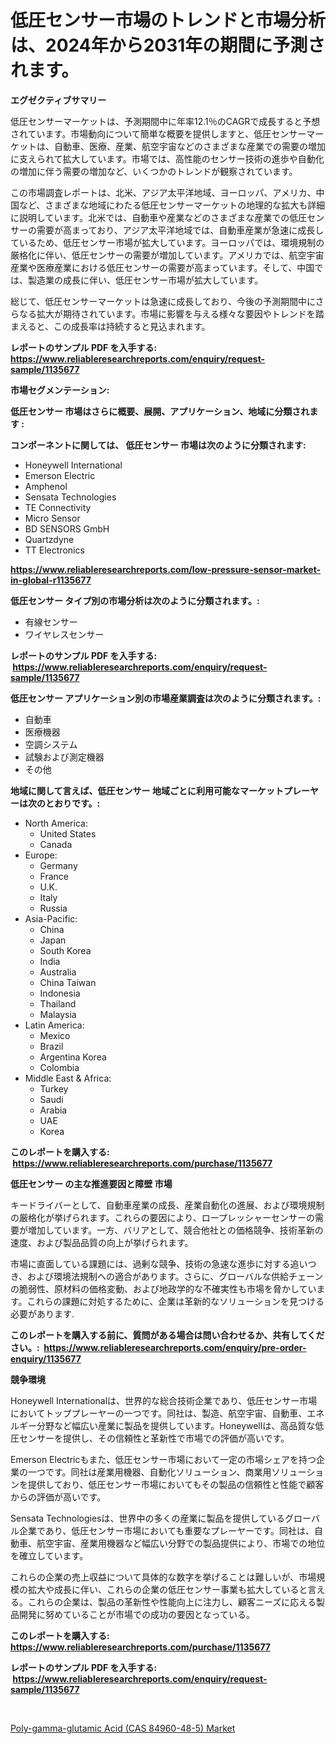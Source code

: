 <p><h1>低圧センサー市場のトレンドと市場分析は、2024年から2031年の期間に予測されます。</h1></p><p><strong>エグゼクティブサマリー</strong></p>
<p><p>低圧センサーマーケットは、予測期間中に年率12.1％のCAGRで成長すると予想されています。市場動向について簡単な概要を提供しますと、低圧センサーマーケットは、自動車、医療、産業、航空宇宙などのさまざまな産業での需要の増加に支えられて拡大しています。市場では、高性能のセンサー技術の進歩や自動化の増加に伴う需要の増加など、いくつかのトレンドが観察されています。</p><p>この市場調査レポートは、北米、アジア太平洋地域、ヨーロッパ、アメリカ、中国など、さまざまな地域にわたる低圧センサーマーケットの地理的な拡大も詳細に説明しています。北米では、自動車や産業などのさまざまな産業での低圧センサーの需要が高まっており、アジア太平洋地域では、自動車産業が急速に成長しているため、低圧センサー市場が拡大しています。ヨーロッパでは、環境規制の厳格化に伴い、低圧センサーの需要が増加しています。アメリカでは、航空宇宙産業や医療産業における低圧センサーの需要が高まっています。そして、中国では、製造業の成長に伴い、低圧センサー市場が拡大しています。</p><p>総じて、低圧センサーマーケットは急速に成長しており、今後の予測期間中にさらなる拡大が期待されています。市場に影響を与える様々な要因やトレンドを踏まえると、この成長率は持続すると見込まれます。</p></p>
<p><strong>レポートのサンプル PDF を入手する: <a href="https://www.reliableresearchreports.com/enquiry/request-sample/1135677">https://www.reliableresearchreports.com/enquiry/request-sample/1135677</a></strong></p>
<p><strong>市場セグメンテーション:</strong></p>
<p><strong> 低圧センサー 市場はさらに概要、展開、アプリケーション、地域に分類されます :</strong></p>
<p><strong>コンポーネントに関しては、 低圧センサー 市場は次のように分類されます: &nbsp;</strong></p>
<p><ul><li>Honeywell International</li><li>Emerson Electric</li><li>Amphenol</li><li>Sensata Technologies</li><li>TE Connectivity</li><li>Micro Sensor</li><li>BD SENSORS GmbH</li><li>Quartzdyne</li><li>TT Electronics</li></ul></p>
<p><strong><a href="https://www.reliableresearchreports.com/low-pressure-sensor-market-in-global-r1135677">https://www.reliableresearchreports.com/low-pressure-sensor-market-in-global-r1135677</a></strong></p>
<p><strong> 低圧センサー タイプ別の市場分析は次のように分類されます。:</strong></p>
<p><ul><li>有線センサー</li><li>ワイヤレスセンサー</li></ul></p>
<p><strong>レポートのサンプル PDF を入手する: &nbsp;<a href="https://www.reliableresearchreports.com/enquiry/request-sample/1135677">https://www.reliableresearchreports.com/enquiry/request-sample/1135677</a></strong></p>
<p><strong> 低圧センサー アプリケーション別の市場産業調査は次のように分類されます。:</strong></p>
<p><ul><li>自動車</li><li>医療機器</li><li>空調システム</li><li>試験および測定機器</li><li>その他</li></ul></p>
<p><strong>地域に関して言えば、低圧センサー 地域ごとに利用可能なマーケットプレーヤーは次のとおりです。:</strong></p>
<p><ul>
    <li>
        North America:
        <ul>
            <li>United States</li>
            <li>Canada</li>
        </ul>
    </li>
    <li>
        Europe:
        <ul>
            <li>Germany</li>
            <li>France</li>
            <li>U.K.</li>
            <li>Italy</li>
            <li>Russia</li>
        </ul>
    </li>
    <li>
        Asia-Pacific:
        <ul>
            <li>China</li>
            <li>Japan</li>
            <li>South Korea</li>
            <li>India</li>
            <li>Australia</li>
            <li>China Taiwan</li>
            <li>Indonesia</li>
            <li>Thailand</li>
            <li>Malaysia</li>
        </ul>
    </li>
    <li>
        Latin America:
        <ul>
            <li>Mexico</li>
            <li>Brazil</li>
            <li>Argentina Korea</li>
            <li>Colombia</li>
        </ul>
    </li>
    <li>
        Middle East & Africa:
        <ul>
            <li>Turkey</li>
            <li>Saudi</li>
            <li>Arabia</li>
            <li>UAE</li>
            <li>Korea</li>
        </ul>
    </li>
    </ul></p>
<p><strong>このレポートを購入する: &nbsp;<a href="https://www.reliableresearchreports.com/purchase/1135677">https://www.reliableresearchreports.com/purchase/1135677</a></strong></p>
<p><strong>低圧センサー の主な推進要因と障壁 市場</strong></p>
<p><p>キードライバーとして、自動車産業の成長、産業自動化の進展、および環境規制の厳格化が挙げられます。これらの要因により、ロープレッシャーセンサーの需要が増加しています。一方、バリアとして、競合他社との価格競争、技術革新の速度、および製品品質の向上が挙げられます。</p><p>市場に直面している課題には、過剰な競争、技術の急速な進歩に対する追いつき、および環境法規制への適合があります。さらに、グローバルな供給チェーンの脆弱性、原材料の価格変動、および地政学的な不確実性も市場を脅かしています。これらの課題に対処するために、企業は革新的なソリューションを見つける必要があります.</p></p>
<p><strong>このレポートを購入する前に、質問がある場合は問い合わせるか、共有してください。:&nbsp; <a href="https://www.reliableresearchreports.com/enquiry/pre-order-enquiry/1135677">https://www.reliableresearchreports.com/enquiry/pre-order-enquiry/1135677</a></strong></p>
<p><strong>競争環境</strong></p>
<p><p>Honeywell Internationalは、世界的な総合技術企業であり、低圧センサー市場においてトッププレーヤーの一つです。同社は、製造、航空宇宙、自動車、エネルギー分野など幅広い産業に製品を提供しています。Honeywellは、高品質な低圧センサーを提供し、その信頼性と革新性で市場での評価が高いです。</p><p>Emerson Electricもまた、低圧センサー市場において一定の市場シェアを持つ企業の一つです。同社は産業用機器、自動化ソリューション、商業用ソリューションを提供しており、低圧センサー市場においてもその製品の信頼性と性能で顧客からの評価が高いです。</p><p>Sensata Technologiesは、世界中の多くの産業に製品を提供しているグローバル企業であり、低圧センサー市場においても重要なプレーヤーです。同社は、自動車、航空宇宙、産業用機器など幅広い分野での製品提供により、市場での地位を確立しています。</p><p>これらの企業の売上収益について具体的な数字を挙げることは難しいが、市場規模の拡大や成長に伴い、これらの企業の低圧センサー事業も拡大していると言える。これらの企業は、製品の革新性や性能向上に注力し、顧客ニーズに応える製品開発に努めていることが市場での成功の要因となっている。</p></p>
<p><strong>このレポートを購入する: &nbsp; <a href="https://www.reliableresearchreports.com/purchase/1135677">https://www.reliableresearchreports.com/purchase/1135677</a></strong></p>
<p><strong>レポートのサンプル PDF を入手する: &nbsp;<a href="https://www.reliableresearchreports.com/enquiry/request-sample/1135677">https://www.reliableresearchreports.com/enquiry/request-sample/1135677</a></strong><strong></strong></p>
<p>&nbsp;</p>
<p><p><a href="https://fuschia-pecorino-a6d.notion.site/Poly-gamma-glutamic-Acid-CAS-84960-48-5-Market-The-Key-To-Successful-Business-Strategy-Forecast-T-c318857fa07541468fe0f748e9f6e872">Poly-gamma-glutamic Acid (CAS 84960-48-5) Market</a></p></p>